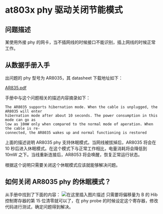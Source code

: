 # at803x phy 驱动关闭节能模式
## 问题描述
某使用外接 phy 的网卡，当不插网线的时候接口不能识别，插上网线的时候正常工作。

## 从数据手册入手
出问题的 phy 型号为 AR8035，其 datasheet 下载地址如下：

[AR835.pdf](https://www.redeszone.net/app/uploads-redeszone.net/2014/04/AR8035.pdf)

手册中与这个问题相关的描述内容摘录如下：

```
The AR8035 supports hibernation mode. When the cable is unplugged, the AR8035 will enter
hibernation mode after about 10 seconds. The power consumption in this mode can go as 
low as 10mW only when compared to the normal mode of aperation. When the cable is re-
connected, the AR8035 wakes up and normal functioning is restored
```
上面的描述说明 AR8035 phy 支持休眠模式。当网线被拔掉后，AR8035 将会在 10 秒后进入休眠模式。在这个模式下与正常工作相比，电量消耗将会降低到 10mW 之下。当线重新连接后，AR8053 将会唤醒，恢复正常运行状态。

根据这个说明只需要关闭这个休眠模式应该就能够解决问题。
## 如何关闭 AR8035 phy 的休眠模式？

从手册中找到了下面的内容：
![在这里插入图片描述](https://img-blog.csdnimg.cn/20201215214318768.png?x-oss-process=image/watermark,type_ZmFuZ3poZW5naGVpdGk,shadow_10,text_aHR0cHM6Ly9ibG9nLmNzZG4ubmV0L0xvbmd5dV93bHo=,size_16,color_FFFFFF,t_70)
只需要将偏移量为 B 的 Hib 控制寄存器的第 15 位清零就可以了，在 phy probe 的时候设定这个寄存器，修改代码进行测试，确定问题得到解决。

